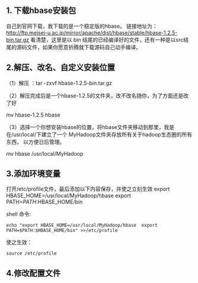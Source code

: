 ## 1. 下载hbase安装包

自己到官网下载，我下载的是一个稳定版的hbase。
链接地址为：http://ftp.meisei-u.ac.jp/mirror/apache/dist/hbase/stable/hbase-1.2.5-bin.tar.gz
看清楚，这里是以 bin 结尾的已经编译好的文件，还有一种是以src结尾的源码文件，如果你愿意折腾就下载源码自己动手编译。

## 2.解压、改名、自定义安装位置

（1）解压 ：tar -zxvf hbase-1.2.5-bin.tar.gz

（2）解压完成后是一个hbase-1.2.5的文件夹，改不改名随你，为了方面还是改了好

mv  hbase-1.2.5  hbase

（3）选择一个你想安装hbase的位置，将hbase文件夹移动到那里，我是在/usr/local/下建立了一个 MyHadoop文件夹存放所有关于hadoop生态圈的所有东西，
以方便日后管理。

 mv hbase /usr/local/MyHadoop
 
 ## 3.添加环境变量
 
 打开/etc/profile文件，最后添加以下内容保存，并使之立刻生效
 export HBASE_HOME=/usr/local/MyHadoop/hbase 
 export PATH=$PATH:$HBASE_HOME/bin

 shell 命令:
 
 `echo "export HBASE_HOME=/usr/local/MyHadoop/hbase 
       export PATH=$PATH:$HBASE_HOME/bin" >>/etc/profile
 `
 
  使之生效：
  
 `
 source /etc/profile
 `

 
 
 ## 4.修改配置文件
 
 


